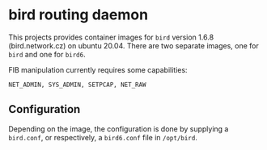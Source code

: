 # bird routing daemon

This projects provides container images for `bird` version 1.6.8 (bird.network.cz) on ubuntu 20.04.
There are two separate images, one for `bird` and one for `bird6`.

FIB manipulation currently requires some capabilities:

```text
NET_ADMIN, SYS_ADMIN, SETPCAP, NET_RAW
```

## Configuration

Depending on the image, the configuration is done by supplying a `bird.conf`, or respectively, a `bird6.conf`
file in `/opt/bird`.
